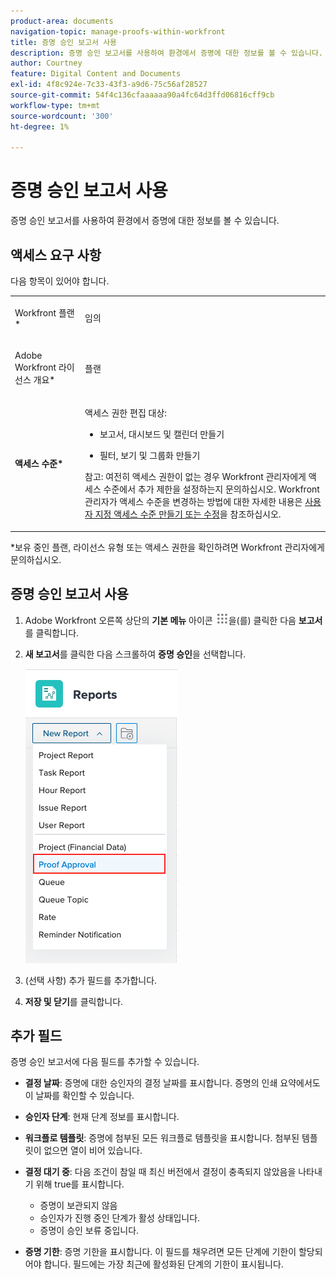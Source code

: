 ```yaml
---
product-area: documents
navigation-topic: manage-proofs-within-workfront
title: 증명 승인 보고서 사용
description: 증명 승인 보고서를 사용하여 환경에서 증명에 대한 정보를 볼 수 있습니다.
author: Courtney
feature: Digital Content and Documents
exl-id: 4f8c924e-7c33-43f3-a9d6-75c56af28527
source-git-commit: 54f4c136cfaaaaaa90a4fc64d3ffd06816cff9cb
workflow-type: tm+mt
source-wordcount: '300'
ht-degree: 1%

---
```


# 증명 승인 보고서 사용

증명 승인 보고서를 사용하여 환경에서 증명에 대한 정보를 볼 수 있습니다.

## 액세스 요구 사항

다음 항목이 있어야 합니다.

<table style="table-layout:auto"> 
 <col> 
 <col> 
 <tbody> 
  <tr> 
   <td role="rowheader"> <p>Workfront 플랜*</p> </td> 
   <td>임의</td> 
  </tr> 
  <tr> 
   <td role="rowheader"> <p>Adobe Workfront 라이선스 개요*</p> </td> 
   <td> <p>플랜</p> </td> 
  </tr> 
  <tr data-mc-conditions=""> 
   <td role="rowheader"><strong>액세스 수준*</strong> </td> 
   <td> <p>액세스 권한 편집 대상:</p> 
    <ul> 
     <li> <p>보고서, 대시보드 및 캘린더 만들기</p> </li> 
     <li> <p>필터, 보기 및 그룹화 만들기</p> </li> 
    </ul> <p>참고: 여전히 액세스 권한이 없는 경우 Workfront 관리자에게 액세스 수준에서 추가 제한을 설정하는지 문의하십시오. Workfront 관리자가 액세스 수준을 변경하는 방법에 대한 자세한 내용은 <a href="../../../administration-and-setup/add-users/configure-and-grant-access/create-modify-access-levels.md" class="MCXref xref">사용자 지정 액세스 수준 만들기 또는 수정</a>을 참조하십시오.</p> </td> 
  </tr> 
 </tbody> 
</table>

&#42;보유 중인 플랜, 라이선스 유형 또는 액세스 권한을 확인하려면 Workfront 관리자에게 문의하십시오.

## 증명 승인 보고서 사용

1. Adobe Workfront 오른쪽 상단의 **기본 메뉴** 아이콘 ![](assets/main-menu-icon.png)을(를) 클릭한 다음 **보고서**&#x200B;를 클릭합니다.
1. **새 보고서**&#x200B;를 클릭한 다음 스크롤하여 **증명 승인**&#x200B;을 선택합니다.

   ![](assets/proof-approval-report.png)

1. (선택 사항) 추가 필드를 추가합니다.
1. **저장 및 닫기**&#x200B;를 클릭합니다.

## 추가 필드

증명 승인 보고서에 다음 필드를 추가할 수 있습니다.

* **결정 날짜**: 증명에 대한 승인자의 결정 날짜를 표시합니다. 증명의 인쇄 요약에서도 이 날짜를 확인할 수 있습니다.
* **승인자 단계**: 현재 단계 정보를 표시합니다.
* **워크플로 템플릿**: 증명에 첨부된 모든 워크플로 템플릿을 표시합니다. 첨부된 템플릿이 없으면 열이 비어 있습니다.
* **결정 대기 중**: 다음 조건이 참일 때 최신 버전에서 결정이 충족되지 않았음을 나타내기 위해 true를 표시합니다.

   * 증명이 보관되지 않음
   * 승인자가 진행 중인 단계가 활성 상태입니다.
   * 증명이 승인 보류 중입니다.

* **증명 기한**: 증명 기한을 표시합니다. 이 필드를 채우려면 모든 단계에 기한이 할당되어야 합니다. 필드에는 가장 최근에 활성화된 단계의 기한이 표시됩니다.

 
